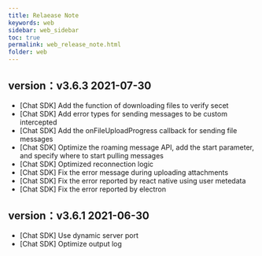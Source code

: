```yaml
---
title: Relaease Note
keywords: web
sidebar: web_sidebar
toc: true
permalink: web_release_note.html
folder: web
---
```


## version：v3.6.3 2021-07-30
-   \[Chat SDK\] Add the function of downloading files to verify secet
-   \[Chat SDK\] Add error types for sending messages to be custom intercepted
-   \[Chat SDK\] Add the onFileUploadProgress callback for sending file messages
-   \[Chat SDK\] Optimize the roaming message API, add the start parameter, and specify where to start pulling messages
-   \[Chat SDK\] Optimized reconnection logic
-   \[Chat SDK\] Fix the error message during uploading attachments
-   \[Chat SDK\] Fix the error reported by react native using user metedata
-   \[Chat SDK\] Fix the error reported by electron


## version：v3.6.1 2021-06-30
-   \[Chat SDK\] Use dynamic server port
-   \[Chat SDK\] Optimize output log

